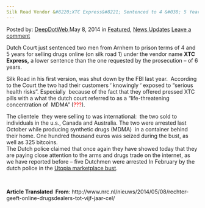 ```yaml
---
Silk Road Vendor &#8220;XTC Express&#8221; Sentenced to 4 &#038; 5 Years In Prison
---
```

<article class="post-listing post-5394 post type-post status-publish format-standard has-post-thumbnail hentry  tag-express tag-prison tag-sentenced tag-vendor tag-xtc tag-years">
    <div class="post-inner">
        <span>Posted by: <a href="https://www.deepdotweb.com/author/admin/" title="">DeepDotWeb </a></span>
    <span>May 8, 2014</span>
    <span>in <a href="https://www.deepdotweb.com/category/deepdot-news/" rel="category tag">Featured</a>, <a href="https://www.deepdotweb.com/category/news-updates/" rel="category tag">News Updates</a></span>
    <span><a href="https://www.deepdotweb.com/2014/05/08/xtc-express-vendor-sentenced-to-4-5-years-in-prison/#respond">Leave a comment</a></span>
    </p>
    <div class="clear"></div>
    <div class="entry">
    <p>Dutch Court just sentenced two men from <span id="Dst[0][40:48:68:77]">Arnhem</span> <span id="Dst[0][50:56:79:83]"></span> to prison terms of 4 and 5 years for selling drugs online (on silk road 1) under the vendor name <strong><span id="Dst[0][161:163:164:166]">XTC</span> <span id="Dst[0][165:171:168:174]">Express,</span></strong><span id="Dst[0][165:171:168:174]"> </span>a lower sentence than the one requested by the prosecution &#8211; of 6 years.</p>
    <div id="TranslationOutput" class="mttextarea" dir="ltr">
    <p><span id="Dst[1][0:8:0:8]">Silk Road in his first version</span><span id="Dst[1][9:22:9:19]"></span><span id="Dst[1][41:46:37:42]">,</span> <span id="Dst[1][48:49:44:45]">was </span><span id="Dst[1][74:96:47:71]">shut down </span><span id="Dst[1][62:72:73:82]">by the FBI</span> <span id="Dst[1][51:60:84:92]">last year</span>.  <span id="Dst[1][99:116:95:116]">According to the Court</span> <span id="Dst[1][122:128:118:124]">the two </span><span id="Dst[1][118:120:126:128]">had</span> <span id="Dst[1][130:132:130:134]">their</span> <span id="Dst[1][134:140:136:144]">customers</span> <span id="Dst[1][142:142:146:146]">&#8216;</span> <span id="Dst[1][143:159:148:156]">knowingly</span> <span id="Dst[1][160:160:158:158]">&#8216;</span> <span id="Dst[1][162:177:160:169]">exposed to</span> &#8220;<span id="Dst[1][179:207:171:191]">serious health risks&#8221;.</span> <span id="Dst[1][209:227:193:216]">Especially  because of the fact that</span> <span id="Dst[1][229:230:218:221]">they</span> <span id="Dst[1][239:246:223:229]">offered</span> pressed XTC pills <span id="Dst[1][248:250:231:234]">with</span> <span id="Dst[1][252:272:236:253]">a what the dutch court referred to as a &#8220;life-threatening</span> <span id="Dst[1][274:285:255:267]">concentration</span> of  <span id="Dst[1][287:290:269:272]">MDMA&#8221; (<span style="color: #ff0000;">???</span>)</span>.<span id="Dst[1][232:237:274:278]"></span></p>
    <div><span id="Dst[4][0:11:0:12]">The clientele</span>  they were selling to <span id="Dst[4][13:15:14:16]">was</span> <span id="Dst[4][17:31:18:31]">international:</span>  <span id="Dst[4][33:39:33:39]">the two sold to individuals</span><span id="Dst[4][50:65:50:70]"> in the u.s.</span>, <span id="Dst[4][68:73:73:78]">Canada</span> <span id="Dst[4][75:76:80:82]">and</span> <span id="Dst[4][78:86:84:92]">Australia</span>. <span id="Dst[4][89:95:95:101]">The two </span><span id="Dst[4][97:100:103:105]">were arrested last</span><span id="Dst[4][102:119:107:118]"> October</span> <span id="Dst[4][121:128:120:130]"></span><span id="Dst[4][130:133:132:135]"></span>while <span id="Dst[4][135:141:137:144]">producing </span><span id="Dst[4][162:173:146:153]"></span> <span id="Dst[4][143:160:155:169]">synthetic drugs (MDMA) </span> <span id="Dst[4][175:190:171:184]">in a container</span> <span id="Dst[4][192:201:186:193]">behind their home</span><span id="Dst[4][203:211:195:201]"></span>. <span id="Dst[4][229:235:204:214]">One hundred</span> <span id="Dst[4][236:247:216:229]">thousand euros</span> <span id="Dst[4][221:227:231:233]">was</span> <span id="Dst[4][249:265:235:240]">seized during the bust</span><span id="Dst[4][266:274:241:249]">, as well</span> as <span id="Dst[4][277:283:254:256]">325</span> <span id="Dst[4][286:294:258:266]">bitcoins.</span></div>
    <div>The Dutch police claimed that once again they have showed today that they are paying close attention to the <span id="Dst[5][59:73:67:80]">arms and drugs</span> <span id="Dst[5][74:92:82:102]">trade on the internet</span>, as we have reported before &#8211; <span id="Dst[5][244:247:205:208]">five</span> <span id="Dst[5][249:260:210:217]">Dutchmen</span> <span id="Dst[5][224:229:219:222]">were</span> <span id="Dst[5][262:277:224:231]">arrested</span> <span id="Dst[5][212:222:233:243]">In February</span> <span id="Dst[5][279:284:245:250]">by the dutch police in the </span><a href="http://www.deepdotweb.com/2014/02/11/utopia-marketplace-seized-by-dutch-police/"><span id="Dst[5][286:291:252:257]">Utopia marketplace bust</span></a>. <span id="Dst[5][377:382:321:327]"></span></div>
    </div>
    <p><span id="result_box" lang="en"><span title="Zij hadden volgens de politie een aanbetaling ontvangen voor een huurmoord."> </span></span></p>
    <p><strong>Article Translated  From</strong>: http://www.nrc.nl/nieuws/2014/05/08/rechter-geeft-online-drugsdealers-tot-vijf-jaar-cel/</p>
    </div>
    <span style="display:none"><a href="https://www.deepdotweb.com/tag/express/" rel="tag">express</a> <a href="https://www.deepdotweb.com/tag/prison/" rel="tag">prison</a> <a href="https://www.deepdotweb.com/tag/sentenced/" rel="tag">sentenced</a> <a href="https://www.deepdotweb.com/tag/vendor/" rel="tag">vendor</a> <a href="https://www.deepdotweb.com/tag/xtc/" rel="tag">xtc</a> <a href="https://www.deepdotweb.com/tag/years/" rel="tag">years</a></span> <span style="display:none" class="updated">2014-05-08</span>
    <div style="display:none" class="vcard author" itemprop="author" itemscope itemtype="http://schema.org/Person"><strong class="fn" itemprop="name">
    </div>
</article>

